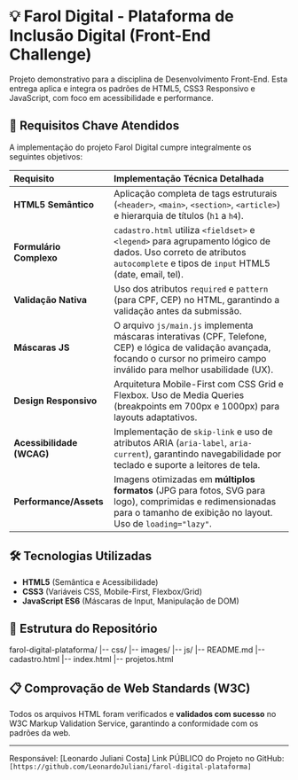 # 💡 Farol Digital - Plataforma de Inclusão Digital (Front-End Challenge)

Projeto demonstrativo para a disciplina de Desenvolvimento Front-End. Esta entrega aplica e integra os padrões de HTML5, CSS3 Responsivo e JavaScript, com foco em acessibilidade e performance.

## 🎯 Requisitos Chave Atendidos

A implementação do projeto Farol Digital cumpre integralmente os seguintes objetivos:

| Requisito | Implementação Técnica Detalhada |
| :--- | :--- |
| **HTML5 Semântico** | Aplicação completa de tags estruturais (`<header>`, `<main>`, `<section>`, `<article>`) e hierarquia de títulos (`h1` a `h4`). |
| **Formulário Complexo** | `cadastro.html` utiliza `<fieldset>` e `<legend>` para agrupamento lógico de dados. Uso correto de atributos `autocomplete` e tipos de `input` HTML5 (date, email, tel). |
| **Validação Nativa** | Uso dos atributos `required` e `pattern` (para CPF, CEP) no HTML, garantindo a validação antes da submissão. |
| **Máscaras JS** | O arquivo `js/main.js` implementa máscaras interativas (CPF, Telefone, CEP) e lógica de validação avançada, focando o cursor no primeiro campo inválido para melhor usabilidade (UX). |
| **Design Responsivo** | Arquitetura Mobile-First com CSS Grid e Flexbox. Uso de Media Queries (breakpoints em 700px e 1000px) para layouts adaptativos. |
| **Acessibilidade (WCAG)** | Implementação de `skip-link` e uso de atributos ARIA (`aria-label`, `aria-current`), garantindo navegabilidade por teclado e suporte a leitores de tela. |
| **Performance/Assets** | Imagens otimizadas em **múltiplos formatos** (JPG para fotos, SVG para logo), comprimidas e redimensionadas para o tamanho de exibição no layout. Uso de `loading="lazy"`. |

## 🛠️ Tecnologias Utilizadas
* **HTML5** (Semântica e Acessibilidade)
* **CSS3** (Variáveis CSS, Mobile-First, Flexbox/Grid)
* **JavaScript ES6** (Máscaras de Input, Manipulação de DOM)

## 📂 Estrutura do Repositório

farol-digital-plataforma/
|-- css/
|-- images/
|-- js/
|-- README.md
|-- cadastro.html
|-- index.html
|-- projetos.html

## 📋 Comprovação de Web Standards (W3C)

Todos os arquivos HTML foram verificados e **validados com sucesso** no W3C Markup Validation Service, garantindo a conformidade com os padrões da web.

---
Responsável: [Leonardo Juliani Costa]
Link PÚBLICO do Projeto no GitHub: `[https://github.com/LeonardoJuliani/farol-digital-plataforma]`
